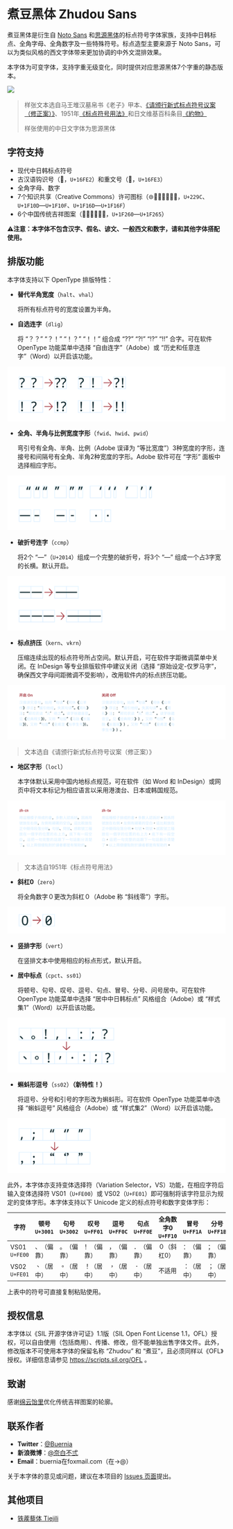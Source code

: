 # 煮豆黑体 Zhudou Sans

煮豆黑体是衍生自 [Noto Sans](https://github.com/googlefonts/noto-fonts) 和[思源黑体](https://github.com/adobe-fonts/source-han-sans)的标点符号字体家族，支持中日韩标点、全角字母、全角数字及一些特殊符号。标点造型主要来源于 Noto Sans，可以为类似风格的西文字体带来更加协调的中外文混排效果。

本字体为可变字体，支持字重无级变化，同时提供对应思源黑体7个字重的静态版本。

<picture>
  <source media="(prefers-color-scheme: dark)" srcset="./images/Title.dark.svg">
  <source media="(prefers-color-scheme: light)" srcset="./images/Title.light.svg">
  <img src="./Title.light.svg">
</picture>

> 样张文本选自马王堆汉墓帛书《老子》甲本、[《请颁行新式标点符号议案（修正案）》](https://zh.wikisource.org/wiki/%E8%AB%8B%E9%A0%92%E8%A1%8C%E6%96%B0%E5%BC%8F%E6%A8%99%E9%BB%9E%E7%AC%A6%E8%99%9F%E8%AD%B0%E6%A1%88%EF%BC%88%E4%BF%AE%E6%AD%A3%E6%A1%88%EF%BC%89)、1951年[《标点符号用法》](https://zh.wikisource.org/wiki/%E6%A8%99%E9%BB%9E%E7%AC%A6%E8%99%9F%E7%94%A8%E6%B3%95_(1951%E5%B9%B4))和日文维基百科条目[《約物》](https://ja.wikipedia.org/w/index.php?title=%E7%B4%84%E7%89%A9&oldid=86255058)
>
> 样张使用的中日文字体为思源黑体

## 字符支持

* 现代中日韩标点符号
* 古汉语钩识号（𖿢，`U+16FE2`）和重文号（𖿣，`U+16FE3`）
* 全角字母、数字
* 7个知识共享（Creative Commons）许可图标（⊜🄍🄎🄏🅭🅮🅯，`U+229C`、`U+1F10D`—`U+1F10F`、`U+1F16D`—`U+1F16F`）
* 6个中国传统吉祥图案（🉠🉡🉢🉣🉤🉥，`U+1F260`—`U+1F265`）

⚠**注意：本字体不包含汉字、假名、谚文、一般西文和数字，请和其他字体搭配使用。**

## 排版功能

本字体支持以下 OpenType 排版特性：

* **替代半角宽度**（`halt`、`vhal`）

  将所有标点符号的宽度设置为半角。

* **自选连字**（`dlig`）

  将 “？？” “？！” “！？” “！！” 组合成 “⁇” “⁈” “⁉” “‼” 合字。可在软件 OpenType 功能菜单中选择 “自由连字”（Adobe）或 “历史和任意连字”（Word）以开启该功能。

<picture>
  <source media="(prefers-color-scheme: dark)" srcset="./images/dlig.dark.svg">
  <img src="./images/dlig.light.svg">
</picture>

* **全角、半角与比例宽度字形**（`fwid`、`hwid`、`pwid`）

  弯引号有全角、半角、比例（Adobe 误译为 “等比宽度”）3种宽度的字形，连接号和间隔号有全角、半角2种宽度的字形。Adobe 软件可在 “字形” 面板中选择相应字形。

<picture>
  <source media="(prefers-color-scheme: dark)" srcset="./images/fwid-hwid-pwid.dark.svg">
  <img src="./images/fwid-hwid-pwid.light.svg">
</picture>

* **破折号连字**（`ccmp`）

  将2个 “—”（`U+2014`）组成一个完整的破折号，将3个 “—” 组成一个占3字宽的长横。默认开启。

<picture>
  <source media="(prefers-color-scheme: dark)" srcset="./images/ccmp.dark.svg">
  <img src="./images/ccmp.light.svg">
</picture>

* **标点挤压**（`kern`、`vkrn`）

  压缩连续出现的标点符号所占空间。默认开启，可在软件字距微调菜单中关闭。在 InDesign 等专业排版软件中建议关闭（选择 “原始设定-仅罗马字”，确保西文字母间距微调不受影响），改用软件内的标点挤压功能。

<picture>
  <source media="(prefers-color-scheme: dark)" srcset="./images/kern.dark.svg">
  <img src="./images/kern.light.svg">
</picture>

  > 文本选自《请颁行新式标点符号议案（修正案）》

* **地区字形**（`locl`）

  本字体默认采用中国内地标点规范，可在软件（如 Word 和 InDesign）或网页中将文本标记为相应语言以采用港澳台、日本或韩国规范。

<picture>
  <source media="(prefers-color-scheme: dark)" srcset="./images/locl.dark.svg">
  <img src="./images/locl.light.svg">
</picture>

  > 文本选自1951年《标点符号用法》

* **斜杠0**（`zero`）

  将全角数字０更改为斜杠０︀（Adobe 称 “斜线零”）字形。

<picture>
  <source media="(prefers-color-scheme: dark)" srcset="./images/zero.dark.svg">
  <img src="./images/zero.light.svg">
</picture>

* **竖排字形**（`vert`）

  在竖排文本中使用相应的标点形式，默认开启。

* **居中标点**（`cpct`、`ss01`）

  将顿号、句号、叹号、逗号、句点、冒号、分号、问号居中。可在软件 OpenType 功能菜单中选择 “居中中日韩标点” 风格组合（Adobe）或 “样式集1”（Word）以开启该功能。
  
<picture>
  <source media="(prefers-color-scheme: dark)" srcset="./images/cpct.dark.svg">
  <img src="./images/cpct.light.svg">
</picture>

* **蝌蚪形逗号**（`ss02`）**（新特性！）**

  将逗号、分号和引号的字形改为蝌蚪形。可在软件 OpenType 功能菜单中选择 “蝌蚪逗号” 风格组合（Adobe）或 “样式集2”（Word）以开启该功能。

<picture>
  <source media="(prefers-color-scheme: dark)" srcset="./images/ss02.dark.svg">
  <img src="./images/ss02.light.svg">
</picture>

此外，本字体亦支持变体选择符（Variation Selector，VS）功能，在相应字符后输入变体选择符 VS01（`U+FE00`）或 VS02（`U+FE01`）即可强制将该字符显示为规定的变体字形。本字体支持以下 Unicode 定义的标点符号和数字变体字形：

| 字符          | 顿号`U+3001` | 句号`U+3002` | 叹号`U+FF01` | 逗号`U+FF0C` | 句点`U+FF0E` | 全角数字0 `U+FF10` | 冒号`U+FF1A` | 分号`U+FF1B` | 问号`U+FF1F` |
| -------- | ---------- | ---------- | ---------- | ---------- | ---------- | ----------- | ---------- | ---------- | ---------- |
| VS01 `U+FE00` | 、︀（偏靠） | 。︀（偏靠） | ！︀（偏靠） | ，︀（偏靠） | ．︀（偏靠） | ０︀（斜杠0） | ：︀（偏靠） | ；︀（偏靠） | ？︀（偏靠） |
| VS02 `U+FE01` | 、︁（居中） | 。︁（居中） | ！︁（居中） | ，︁（居中） | ．︁（居中） | 不适用 | ：︁（居中） | ；︁（居中） | ？︁（居中） |

上表中的符号可直接复制粘贴使用。

## 授权信息

本字体以《SIL 开源字体许可证》1.1版（SIL Open Font License 1.1，OFL）授权，可以自由使用（包括商用）、传播、修改，但不能单独出售字体文件。此外，修改版本不可使用本字体的保留名称 “Zhudou” 和 “煮豆”，且必须同样以《OFL》授权。详细信息请参见 https://scripts.sil.org/OFL 。

## 致谢

感谢[绵云饴里](https://github.com/MY1L)优化传统吉祥图案的轮廓。

## 联系作者

* **Twitter**：[@Buernia](https://twitter.com/Buernia)
* **新浪微博**：[@奈白不弍](https://weibo.com/p/1005055835431520)
* **Email**：buernia在foxmail.com（在→@）

关于本字体的意见或问题，建议在本项目的 [Issues 页面](https://github.com/Buernia/Zhudou-Sans/issues)提出。

## 其他项目

* [铁蒺藜体 Tiejili](https://github.com/Buernia/Tiejili)

